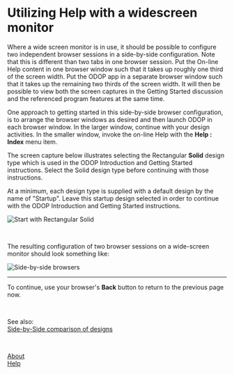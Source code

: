 # Utilizing Help with a widescreen monitor 

Where a wide screen monitor is in use, 
it should be possible to configure two independent browser sessions in a 
side-by-side configuration. 
Note that this is different than two tabs in one browser session. 
Put the On-line Help content in one browser window such that it 
takes up roughly one third of the screen width. 
Put the ODOP app in a separate browser window such that it takes up 
the remaining two thirds of the screen width. 
It will then be possible to view both the screen captures in the Getting Started 
discussion and the referenced program features at the same time. 

One approach to getting started in this side-by-side browser configuration, 
is to arrange the browser windows as desired and then 
launch ODOP in each browser window. 
In the larger window, continue with your design activities. 
In the smaller window, invoke the on-line Help with the **Help : Index** menu item. 

The screen capture below illustrates selecting the Rectangular **Solid** design type 
which is used in the ODOP Introduction and Getting Started instructions. 
Select the Solid design type before continuing with those instructions. 

At a minimum, each design type is supplied with a default design by the name of "Startup". 
Leave this startup design selected in order to continue with the 
ODOP Introduction and Getting Started instructions. 

![Start with Rectangular Solid](/docs/Help/img/SelectSolid.png "Start with Rectangular Solid") 

&nbsp; 

The resulting configuration of two browser sessions on a wide-screen monitor 
should look something like: 

![Side-by-side browsers](/docs/Help/img/SideBySideBrowsers.png "Side-by-side browsers")   

___

To continue, use your browser's **Back** button to return to the previous page now. 

&nbsp; 

See also:   
[Side-by-Side comparison of designs](/docs/Help/htt.html#sideBySideCompare)   

&nbsp; 

[About](/docs/About)   
[Help](/docs/Help)   
